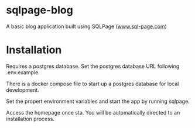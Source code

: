 # sqlpage-blog
A basic blog application built using SQLPage (www.sql-page.com)

# Installation
Requires a postgres database. Set the postgres database URL following .env.example.

There is a docker compose file to start up a postgres database for local development.

Set the propert environment variables and start the app by running sqlpage.

Access the homepage once sta. You will be automatically directed to an installation process.